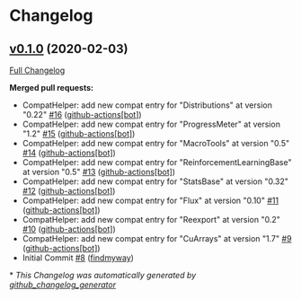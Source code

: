 # Changelog

## [v0.1.0](https://github.com/JuliaReinforcementLearning/ReinforcementLearningCore.jl/tree/v0.1.0) (2020-02-03)

[Full Changelog](https://github.com/JuliaReinforcementLearning/ReinforcementLearningCore.jl/compare/134c9da6083ff6ca9db61356b2e130f499712cbb...v0.1.0)

**Merged pull requests:**

- CompatHelper: add new compat entry for "Distributions" at version "0.22" [\#16](https://github.com/JuliaReinforcementLearning/ReinforcementLearningCore.jl/pull/16) ([github-actions[bot]](https://github.com/apps/github-actions))
- CompatHelper: add new compat entry for "ProgressMeter" at version "1.2" [\#15](https://github.com/JuliaReinforcementLearning/ReinforcementLearningCore.jl/pull/15) ([github-actions[bot]](https://github.com/apps/github-actions))
- CompatHelper: add new compat entry for "MacroTools" at version "0.5" [\#14](https://github.com/JuliaReinforcementLearning/ReinforcementLearningCore.jl/pull/14) ([github-actions[bot]](https://github.com/apps/github-actions))
- CompatHelper: add new compat entry for "ReinforcementLearningBase" at version "0.5" [\#13](https://github.com/JuliaReinforcementLearning/ReinforcementLearningCore.jl/pull/13) ([github-actions[bot]](https://github.com/apps/github-actions))
- CompatHelper: add new compat entry for "StatsBase" at version "0.32" [\#12](https://github.com/JuliaReinforcementLearning/ReinforcementLearningCore.jl/pull/12) ([github-actions[bot]](https://github.com/apps/github-actions))
- CompatHelper: add new compat entry for "Flux" at version "0.10" [\#11](https://github.com/JuliaReinforcementLearning/ReinforcementLearningCore.jl/pull/11) ([github-actions[bot]](https://github.com/apps/github-actions))
- CompatHelper: add new compat entry for "Reexport" at version "0.2" [\#10](https://github.com/JuliaReinforcementLearning/ReinforcementLearningCore.jl/pull/10) ([github-actions[bot]](https://github.com/apps/github-actions))
- CompatHelper: add new compat entry for "CuArrays" at version "1.7" [\#9](https://github.com/JuliaReinforcementLearning/ReinforcementLearningCore.jl/pull/9) ([github-actions[bot]](https://github.com/apps/github-actions))
- Initial Commit [\#8](https://github.com/JuliaReinforcementLearning/ReinforcementLearningCore.jl/pull/8) ([findmyway](https://github.com/findmyway))



\* *This Changelog was automatically generated by [github_changelog_generator](https://github.com/github-changelog-generator/github-changelog-generator)*

